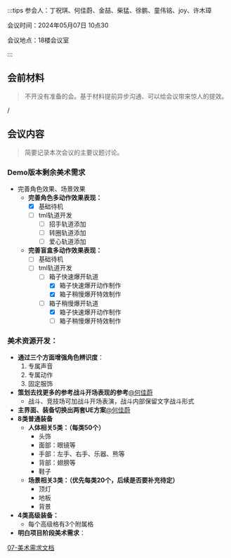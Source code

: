 :::tips
参会人：丁祝琪、何佳蔚、金喆、柴猛、徐鹏、童伟铭、joy、许木璋

会议时间：2024年05月07日 10点30

会议地点：18楼会议室

:::

## 会前材料 
> 不开没有准备的会。基于材料提前异步沟通、可以给会议带来惊人的提效。
>

/

## 会议内容
> 简要记录本次会议的主要议题讨论。
>

### Demo版本剩余美术需求
+ 完善角色效果、场景效果	
    - **完善角色多动作效果表现：**
        - [x] 基础待机
        - [ ] tml轨道开发
            - [ ] 招手轨道添加
            - [ ] 转圈轨道添加
            - [ ] 爱心轨道添加
    - **完善盲盒多动作效果表现：**
        - [ ] 基础待机
        - [ ] tml轨道开发
            - [ ] 箱子快速爆开轨道
                - [x] 箱子快速爆开动作制作
                - [x] 箱子稍慢爆开特效制作
            - [ ] 箱子稍慢爆开轨道
                - [x] 箱子快速爆开动作制作
                - [ ] 箱子稍慢爆开特效制作

### 美术资源开发：
+ **通过三个方面增强角色辨识度**：
    1. 专属声音
    2. 专属动作
    3. 固定服饰
+ **策划去找更多的参考战斗开场表现的参考**[@何佳蔚](undefined/littleorange-8k8nt)
    - 战斗、竞技场可加战斗开场表演，战斗内部保留文字战斗形式
+ **主界面、装备切换出两套UE方案**[@何佳蔚](undefined/littleorange-8k8nt)
+ **8类普通装备**
    - **人体相关5类：（每类50个）**
        * 头饰
        * 面部：眼镜等
        * 手部：左手、右手、乐器、熊等
        * 背部：翅膀等
        * 鞋子
    - **场景相关3类：（优先每类20个，后续是否要补充待定）**
        * 顶灯
        * 地板
        * 背景
+ **4类高级装备：**
    -  每个高级格有3个附属格  
+ **明白项目阶段美术需求**：

[07-美术需求文档](https://snh48group.yuque.com/mwyfd0/nx3vv2/tg3ofhcqgogtgv1y)

